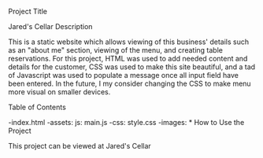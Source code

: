 Project Title

Jared's Cellar
Description

This is a static website which allows viewing of this business' details such as an "about me" section, viewing of the menu, and creating table reservations. For this project, HTML was used to add needed content and details for the customer, CSS was used to make this site beautiful, and a tad of Javascript was used to populate a message once all input field have been entered. In the future, I my consider changing the CSS to make menu more visual on smaller devices.

Table of Contents

-index.html
-assets: js: main.js
-css: style.css
-images: *
How to Use the Project

This project can be viewed at Jared's Cellar

